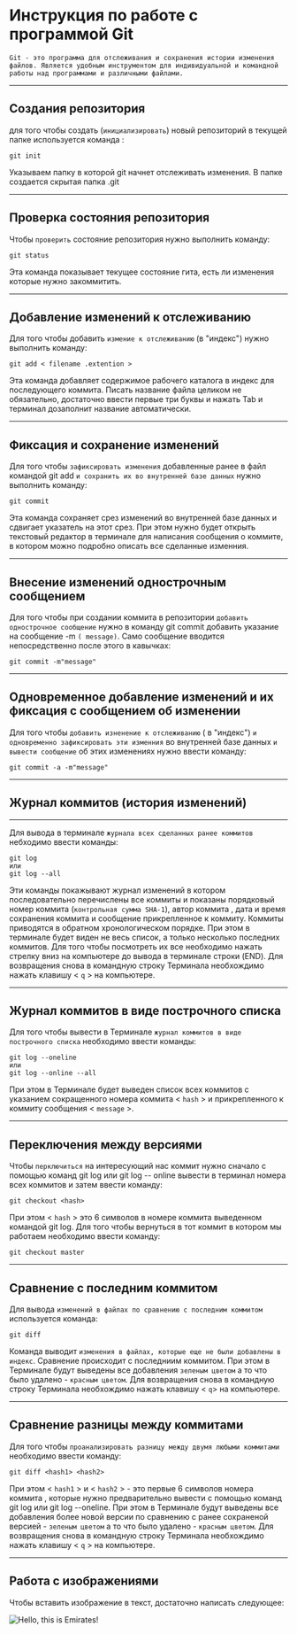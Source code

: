 # Инструкция по работе с  программой Git 

```
Git - это программа для отслеживания и сохранения истории изменения файлов. Является удобным инструментом для индивидуальной и командной работы над программами и различными файлами.

```
***
## Создания репозитория

для того чтобы создать (`инициализировать`) новый репозиторий в текущей папке используется команда :
 
  ``` 
  git init
  ```
Указываем папку в которой git начнет отслеживать изменения. В папке создается скрытая папка .git
***
## Проверка состояния репозитория
Чтобы `проверить` состояние репозитория нужно выполнить команду:

```
git status
```
Эта команда показывает текущее состояние гита, есть ли изменения которые нужно закоммитить. 
***
## Добавление изменений к отслеживанию
Для того чтобы добавить `измение к отслеживанию` (в "индекс") нужно выполнить команду: 
```
git add < filename .extention >
```
Эта команда добавляет содержимое рабочего каталога в индекс для последующего коммита. Писать название файла целиком не обязательно, достаточно ввести первые три буквы и нажать Tab и терминал дозаполнит название автоматически.
***
## Фиксация и сохранение изменений
Для того чтобы `зафиксировать изменения` добавленные ранее в файл командой git add `и сохранить их во внутренней базе данных` нужно выполнить команду:
```
git commit
```
Эта команда сохраняет срез изменений во внутренней базе данных и сдвигает указатель на этот срез. При этом нужно будет открыть текстовый редактор в терминале для написания сообщения о коммите, в котором можно подробно описать все сделанные изменния.
***

## Внесение изменений однострочным сообщением
Для того чтобы при создании коммита в репозитории `добавить однострочное сообщение` нужно в команду git commit добавить указание на сообщение -m `( message)`. Само сообщение вводится непосредственно после этого в кавычках:
```
git commit -m"message"
```
***
## Одновременное добавление изменений и их фиксация с сообщением об изменении
Для того чтобы `добавить изненение к отслеживанию` ( в "индекс") `и одновременно зафиксировать эти изменния` во внутренней базе данных `и вывести сообщение` об этих изменениях нужно ввести команду:
```
git commit -a -m"message"
```
***
## Журнал коммитов (история изменений)
***
Для вывода в терминале `журнала всех сделанных ранее коммитов` небходимо ввести команды:
```
git log
или
git log --all
```
Эти команды покажывают журнал изменений в котором последовательно перечислены все коммиты и показаны порядковый номер коммита (`контрольная сумма SHA-1`), автор коммита , дата и время сохранения коммита и сообщение прикрепленное к коммиту. Коммиты приводятся в обратном хронологическом порядке. При этом в терминале будет виден не весь список, а только несколько последних коммитов. Для того чтобы посмотреть их все необходимо нажать стрелку вниз на компьютере до вывода в терминале строки (END). Для возвращения снова в командную строку Терминала необхождимо нажать клавишу < `q` > на компьютере.
***
## Журнал коммитов в виде построчного списка
Для того чтобы вывести в Терминале `журнал коммитов в виде построчного списка` необходимо ввести команды:
```
git log --oneline
или
git log --online --all
```
При этом в Терминале будет выведен список всех коммитов с указанием сокращенного номера коммита < `hash` > и прикрепленного к коммиту сообщения < `message` >.
***
## Переключения между версиями
Чтобы `перключиться` на интересующий нас коммит нужно сначало с помощью команд git log или git log -- online вывести в терминал номера всех коммитов и затем ввести команду:
```
git checkout <hash>
```
При этом < `hash` > это 6 символов в номере коммита выведенном командой git log. Для того чтобы вернуться в тот коммит в котором мы работаем необходимо ввести команду:
```
git checkout master
```
***
## Сравнение с последним коммитом
Для вывода `изменений в файлах по сравнению с последним коммитом` используется команда:
```
git diff
```
Команда выводит `изменения в файлах, которые еще не были добавлены в индекс`. Сравнение происходит с последниим коммитом. При этом в Терминале будут выведены все добавления `зеленым цветом` а то что было удалено - `красным цветом`. Для возвращения снова в командную строку Терминала необхождимо нажать клавишу < `q`> на компьютере.
***
## Сравнение разницы между коммитами
Для того чтобы `проанализировать разницу между двумя любыми коммитами` необходимо ввести команду:
```
git diff <hash1> <hash2>
```
При этом < `hash1` > и < `hash2` > - это первые 6 символов номера коммита , которые нужно предварительно вывести с помощью команд git log или git log --oneline. При этом в Терминале будут выведены все добавления более новой версии по сравнению с ранее сохраненой версией - `зеленым цветом` а то что было удалено - `красным цветом`. Для возвращения снова в командную строку Терминала необхождимо нажать клавишу < `q` > на компьютере.
***

## Работа с изображениями 

Чтобы вставить изображение в текст, достаточно написать следующее:

![ Hello, this is Emirates!](Emirates.jpg)
